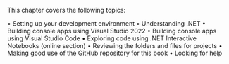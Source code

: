 This chapter covers the following topics:

• Setting up your development environment
• Understanding .NET
• Building console apps using Visual Studio 2022
• Building console apps using Visual Studio Code
• Exploring code using .NET Interactive Notebooks (online section)
• Reviewing the folders and files for projects
• Making good use of the GitHub repository for this book
• Looking for help
